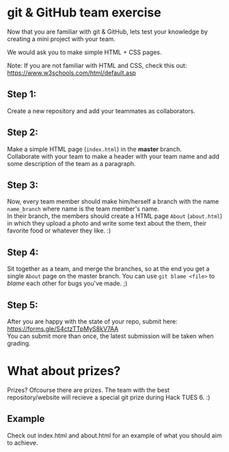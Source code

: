 # git & GitHub team exercise

Now that you are familiar with git & GitHub, lets test your knowledge by creating
a mini project with your team.

We would ask you to make simple HTML + CSS pages.

Note: If you are not familiar with HTML and CSS, check this out: https://www.w3schools.com/html/default.asp

## Step 1:

Create a new repository and add your teammates as collaborators.

## Step 2:

Make a simple HTML page (`index.html`) in the **master** branch. <br>
Collaborate with your team to make a header with your team name and add some description of the team
as a paragraph.

## Step 3:

Now, every team member should make him/herself a branch with the name `name_branch` where name is the team member's name. <br>
In their branch, the members should create a HTML page `About` (`about.html`) in which they upload a photo and write some text about the them, their favorite food or whatever they like. :) <br>

## Step 4:

Sit together as a team, and merge the branches, so at the end you get a single `About` page on the master branch.
You can use `git blame <file>` to *blame* each other for bugs you've made. ;)

## Step 5:

After you are happy with the state of your repo, submit here: https://forms.gle/S4ctzTTpMyS8kV7AA <br>
You can submit more than once, the latest submission will be taken when grading.

# What about prizes?

Prizes? Ofcourse there are prizes. The team with the best repository/website will recieve a special git prize during Hack TUES 6. :)

## Example

Check out index.html and about.html for an example of what you should aim to achieve.
